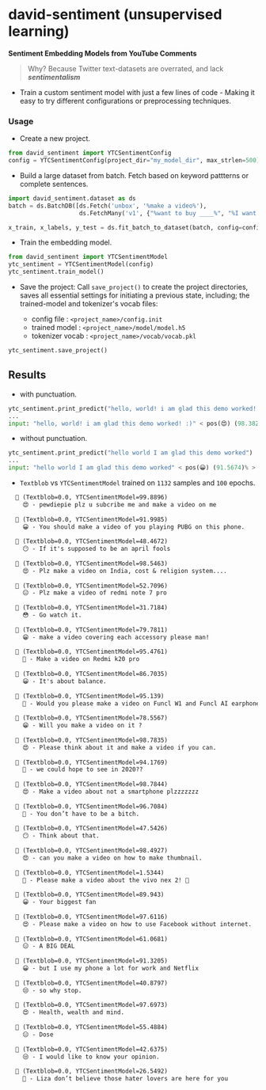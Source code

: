 # david-sentiment (unsupervised learning)

**Sentiment Embedding Models from YouTube Comments**

> Why? Because Twitter text-datasets are overrated, and lack ***sentimentalism***

- Train a custom sentiment model with just a few lines of code - Making it easy to try different configurations or preprocessing techniques.

### Usage

- Create a new project.

```python
from david_sentiment import YTCSentimentConfig
config = YTCSentimentConfig(project_dir="my_model_dir", max_strlen=500)
```

- Build a large dataset from batch. Fetch based on keyword pattterns or complete sentences.

```python
import david_sentiment.dataset as ds
batch = ds.BatchDB([ds.Fetch('unbox', '%make a video%'),
                    ds.FetchMany('v1', {"%want to buy ____%", "%I want  ____%"}),])

x_train, x_labels, y_test = ds.fit_batch_to_dataset(batch, config=config)
```

- Train the embedding model.

```python
from david_sentiment import YTCSentimentModel
ytc_sentiment = YTCSentimentModel(config)
ytc_sentiment.train_model()
```

- Save the project: Call `save_project()` to create the project directories, saves all essential settings for initiating a previous state, including; the trained-model and tokenizer's vocab files:

  - config file         : `<project_name>/config.init`
  - trained model       : `<project_name>/model/model.h5`
  - tokenizer vocab     : `<project_name>/vocab/vocab.pkl`

```python
ytc_sentiment.save_project()
```

## Results

- with punctuation.

```python
ytc_sentiment.print_predict("hello, world! i am glad this demo worked! :)")
...
input: "hello, world! i am glad this demo worked! :)" < pos(😍) (98.3824)% >
```

- without punctuation.

```python
ytc_sentiment.print_predict("hello world I am glad this demo worked")
...
input: "hello world I am glad this demo worked" < pos(😀) (91.5674)% >
```

- `Textblob` vs `YTCSentimentModel` trained on `1132` samples and `100` epochs.

```markdown
  💬 (Textblob=0.0, YTCSentimentModel=99.8896)
    😍 - pewdiepie plz u subcribe me and make a video on me
  
  💬 (Textblob=0.0, YTCSentimentModel=91.9985)
    😀 - You should make a video of you playing PUBG on this phone.
  
  💬 (Textblob=0.0, YTCSentimentModel=48.4672)
    😶 - If it's supposed to be an april fools
  
  💬 (Textblob=0.0, YTCSentimentModel=98.5463)
    😍 - Plz make a video on India, cost & religion system....
  
  💬 (Textblob=0.0, YTCSentimentModel=52.7096)
    😑 - Plz make a video of redmi note 7 pro
  
  💬 (Textblob=0.0, YTCSentimentModel=31.7184)
    😳 - Go watch it.
  
  💬 (Textblob=0.0, YTCSentimentModel=79.7811)
    😁 - make a video covering each accessory please man!
  
  💬 (Textblob=0.0, YTCSentimentModel=95.4761)
    🤗 - Make a video on Redmi k20 pro
  
  💬 (Textblob=0.0, YTCSentimentModel=86.7035)
    😀 - It's about balance.
  
  💬 (Textblob=0.0, YTCSentimentModel=95.139)
    🤗 - Would you please make a video on Funcl W1 and Funcl AI earphones.
  
  💬 (Textblob=0.0, YTCSentimentModel=78.5567)
    😁 - Will you make a video on it ?
  
  💬 (Textblob=0.0, YTCSentimentModel=98.7835)
    😍 - Please think about it and make a video if you can.
  
  💬 (Textblob=0.0, YTCSentimentModel=94.1769)
    🤗 - we could hope to see in 2020??
  
  💬 (Textblob=0.0, YTCSentimentModel=98.7844)
    😍 - Make a video about not a smartphone plzzzzzzz
  
  💬 (Textblob=0.0, YTCSentimentModel=96.7084)
    🤗 - You don’t have to be a bitch.
  
  💬 (Textblob=0.0, YTCSentimentModel=47.5426)
    😶 - Think about that.
  
  💬 (Textblob=0.0, YTCSentimentModel=98.4927)
    😍 - can you make a video on how to make thumbnail.
  
  💬 (Textblob=0.0, YTCSentimentModel=1.5344)
    🤬 - Please make a video about the vivo nex 2! 🙏
  
  💬 (Textblob=0.0, YTCSentimentModel=89.943)
    😀 - Your biggest fan
  
  💬 (Textblob=0.0, YTCSentimentModel=97.6116)
    😍 - Please make a video on how to use Facebook without internet.
  
  💬 (Textblob=0.0, YTCSentimentModel=61.0681)
    😑 - A BIG DEAL
  
  💬 (Textblob=0.0, YTCSentimentModel=91.3205)
    😀 - but I use my phone a lot for work and Netflix
  
  💬 (Textblob=0.0, YTCSentimentModel=40.8797)
    😒 - so why stop.
  
  💬 (Textblob=0.0, YTCSentimentModel=97.6973)
    😍 - Health, wealth and mind.
  
  💬 (Textblob=0.0, YTCSentimentModel=55.4884)
    😑 - Dose
  
  💬 (Textblob=0.0, YTCSentimentModel=42.6375)
    😒 - I would like to know your opinion.
  
  💬 (Textblob=0.0, YTCSentimentModel=26.5492)
    😤 - Liza don’t believe those hater lovers are here for you
```
